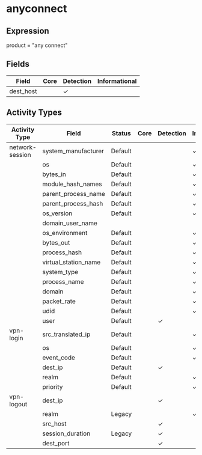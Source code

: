 anyconnect
==========

Expression
----------

product = "any connect"

Fields
------

| Field     | Core | Detection | Informational |
| --------- | ---- | --------- | ------------- |
| dest_host |      | &#10003;  |               |

Activity Types
--------------

| Activity Type   | Field                | Status  | Core | Detection | Informational |
| --------------- | -------------------- | ------- | ---- | --------- | ------------- |
| network-session | system_manufacturer  | Default |      |           | &#10003;      |
|                 | os                   | Default |      |           | &#10003;      |
|                 | bytes_in             | Default |      |           | &#10003;      |
|                 | module_hash_names    | Default |      |           | &#10003;      |
|                 | parent_process_name  | Default |      |           | &#10003;      |
|                 | parent_process_hash  | Default |      |           | &#10003;      |
|                 | os_version           | Default |      |           | &#10003;      |
|                 | domain_user_name     |         |      |           |               |
|                 | os_environment       | Default |      |           | &#10003;      |
|                 | bytes_out            | Default |      |           | &#10003;      |
|                 | process_hash         | Default |      |           | &#10003;      |
|                 | virtual_station_name | Default |      |           | &#10003;      |
|                 | system_type          | Default |      |           | &#10003;      |
|                 | process_name         | Default |      |           | &#10003;      |
|                 | domain               | Default |      |           | &#10003;      |
|                 | packet_rate          | Default |      |           | &#10003;      |
|                 | udid                 | Default |      |           | &#10003;      |
|                 | user                 | Default |      | &#10003;  |               |
| vpn-login       | src_translated_ip    | Default |      |           | &#10003;      |
|                 | os                   | Default |      |           | &#10003;      |
|                 | event_code           | Default |      |           | &#10003;      |
|                 | dest_ip              | Default |      | &#10003;  |               |
|                 | realm                | Default |      |           | &#10003;      |
|                 | priority             | Default |      |           | &#10003;      |
| vpn-logout      | dest_ip              |         |      | &#10003;  |               |
|                 | realm                | Legacy  |      |           | &#10003;      |
|                 | src_host             |         |      | &#10003;  |               |
|                 | session_duration     | Legacy  |      | &#10003;  |               |
|                 | dest_port            |         |      | &#10003;  |               |

